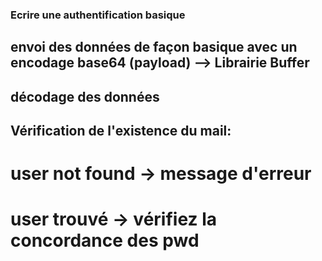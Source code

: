 ### Ecrire une authentification basique

## envoi des données de façon basique avec un encodage base64 (payload) --> Librairie Buffer
## décodage des données
## Vérification de l'existence du mail:
# user not found -> message d'erreur
# user trouvé -> vérifiez la concordance des pwd
